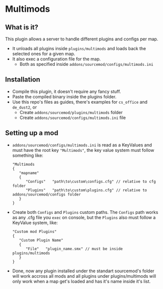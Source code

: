 # Multimods

## What is it?
This plugin allows a server to handle different plugins and configs per map.
   * It unloads all plugins inside ```plugins/multimods``` and loads back the selected ones for a given map.
   * It also exec a configuration file for the map.
      * Both as specified inside ```addons/sourcemod/configs/multimods.ini```

## Installation
   * Compile this plugin, it doesn't require any fancy stuff.
   * Paste the compiled binary inside the plugins folder.
   * Use this repo's files as guides, there's examples for ```cs_office``` and ```de_dust2```, or
      * Create ```addons/sourcemod/plugins/multimods``` folder
      * Create ```addons/sourcemod/configs/multimods.ini``` file
      
## Setting up a mod
   * ```addons/sourcemod/configs/multimods.ini``` is read as a KeyValues and must have the root key ```"Multimods"```, the key value system must follow something     like:
      ```
      "Multimods
      {
         "mapname"
         {
            "Configs"   "path\to\custom\configs.cfg" // relative to cfg folder
            "Plugins"   "path\to\custom\plugins.cfg" // relative to addons/sourcemod/configs folder
         }
      }
      ```
   * Create both ```Configs``` and ```Plugins``` custom paths. The ```Configs``` path works as any .cfg file you ```exec``` on console, but the ```Plugins``` also must follow a KeyValue system, like:
      ```
      "Custom mod Plugins"
      {
         "Custom Plugin Name"
         {
            "File"   "plugin_name.smx" // must be inside plugins/multimods
         }
      }
      ```
* Done, now any plugin installed under the standart sourcemod's folder will work accross all mods and all plugins under plugins/multimods will only work when a map get's loaded and has it's name inside it's list.
